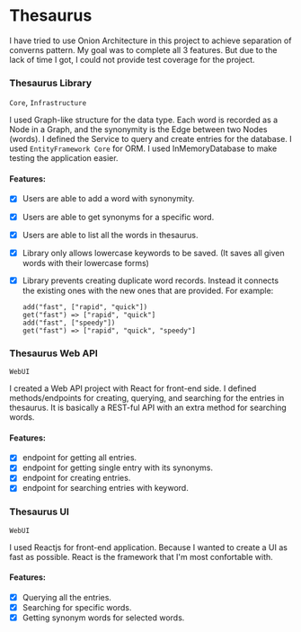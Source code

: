 # Thesaurus

I have tried to use Onion Architecture in this project to achieve separation of converns pattern. My goal was to complete all 3 features.
But due to the lack of time I got, I could not provide test coverage for the project.

### Thesaurus Library
`Core`, `Infrastructure`

I used Graph-like structure for the data type. Each word is recorded as a Node in a Graph, and the synonymity is the Edge between two Nodes (words).
I defined the Service to query and create entries for the database.
I used `EntityFramework Core` for ORM. I used InMemoryDatabase to make testing the application easier.
#### Features:
- [x] Users are able to add a word with synonymity.
- [x] Users are able to get synonyms for a specific word.
- [x] Users are able to list all the words in thesaurus.
- [x] Library only allows lowercase keywords to be saved. (It saves all given words with their lowercase forms)
- [x] Library prevents creating duplicate word records. Instead it connects the existing ones with the new ones that are provided. For example:
      
      add("fast", ["rapid", "quick"])
      get("fast") => ["rapid", "quick"]
      add("fast", ["speedy"])
      get("fast") => ["rapid", "quick", "speedy"]

### Thesaurus Web API
`WebUI`

I created a Web API project with React for front-end side. I defined methods/endpoints for creating, querying, and searching for the entries in thesaurus.
It is basically a REST-ful API with an extra method for searching words.
#### Features:
- [x] endpoint for getting all entries.
- [x] endpoint for getting single entry with its synonyms.
- [x] endpoint for creating entries.
- [x] endpoint for searching entries with keyword.

### Thesaurus UI
`WebUI`

I used Reactjs for front-end application. Because I wanted to create a UI as fast as possible. React is the framework that I'm most confortable with.
#### Features:
- [x] Querying all the entries.
- [x] Searching for specific words.
- [x] Getting synonym words for selected words.
